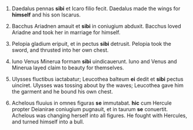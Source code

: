 1. Daedalus pennas **sibi** et Icaro filio fecit.
Daedalus made the wings for **himself** and his son Iscarus. 

2. Bacchus Ariadnen amauit et **sibi** in coniugium abduxit.
Bacchus loved Ariadne and took her in marriage for himself. 

3. Pelopia gladium eripuit, et in pectus **sibi** detrusit.
Pelopia took the sword, and thrusted into her own chest. 

4. Iuno Venus Minerua formam **sibi** uindicauerunt.
Iuno and Venus and Minerua layed claim to beauty for themselves. 

5. Ulysses fluctibus iactabatur; Leucothea balteum **ei** dedit et **sibi** pectus uinciret.
Ulysses was tossing about by the waves; Leucothea gave him the garment and he bound his own chest. 

6. Achelous fluuius in omnes figuras **se** immutabat. **hic** cum Hercule propter Deianirae coniugium pugnauit, et in taurum **se** conuertit.
Achelous was changing herself into all figures. He fought with Hercules, and turned himself into a bull. 
